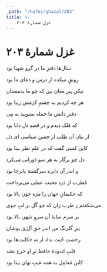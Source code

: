 ```yaml
---
_path: "/hafez/ghazal/203"
title: >-
    غزل شمارهٔ ۲۰۳
---
```

# غزل شمارهٔ ۲۰۳

<div class="b" id="bn1"><div class="m1"><p>سال‌ها دفترِ ما در گرو صَهبا بود</p></div>
<div class="m2"><p>رونقِ میکده از درس و دعایِ ما بود</p></div></div>
<div class="b" id="bn2"><div class="m1"><p>نیکیِ پیرِ مغان بین که چو ما بدمستان</p></div>
<div class="m2"><p>هر چه کردیم به چشمِ کَرَمَش زیبا بود</p></div></div>
<div class="b" id="bn3"><div class="m1"><p>دفترِ دانش ما جمله بشویید به مِی</p></div>
<div class="m2"><p>که فلک دیدم و در قصدِ دلِ دانا بود</p></div></div>
<div class="b" id="bn4"><div class="m1"><p>از بتان آن طلب ار حسن شناسی ای دل</p></div>
<div class="m2"><p>کاین کسی گفت که در علمِ نظر بینا بود</p></div></div>
<div class="b" id="bn5"><div class="m1"><p>دل چو پرگار به هر سو دَوَرانی می‌کرد</p></div>
<div class="m2"><p>و اندر آن دایره سرگشتهٔ پابرجا بود</p></div></div>
<div class="b" id="bn6"><div class="m1"><p>مُطرب از دَردِ محبت عملی می‌پرداخت</p></div>
<div class="m2"><p>که حکیمانِ جهان را مژه خون پالا بود</p></div></div>
<div class="b" id="bn7"><div class="m1"><p>می‌شکفتم ز طرب زان که چو گُل بر لبِ جوی</p></div>
<div class="m2"><p>بر سرم سایهٔ آن سروِ سَهی بالا بود</p></div></div>
<div class="b" id="bn8"><div class="m1"><p>پیرِ گلرنگِ من اندر حقِ اَزْرَق پوشان</p></div>
<div class="m2"><p>رخصتِ خُبث نداد ار نه حکایت‌ها بود</p></div></div>
<div class="b" id="bn9"><div class="m1"><p>قلبِ اندودهٔ حافظ بَرِ او خرج نشد</p></div>
<div class="m2"><p>کاین مُعامِل به همه عیبِ نهان بینا بود</p></div></div>
